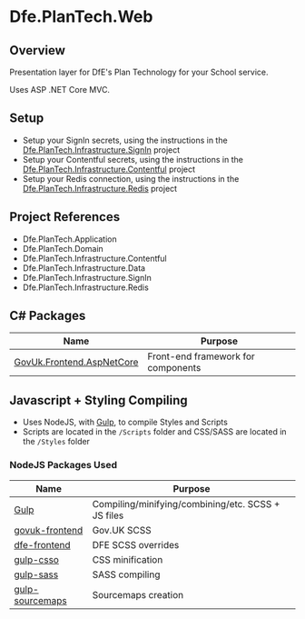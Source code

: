 # Dfe.PlanTech.Web

## Overview

Presentation layer for DfE's Plan Technology for your School service.

Uses ASP .NET Core MVC.

## Setup

- Setup your SignIn secrets, using the instructions in the [Dfe.PlanTech.Infrastructure.SignIn](../Dfe.PlanTech.Infrastructure.SignIn/README.md) project
- Setup your Contentful secrets, using the instructions in the [Dfe.PlanTech.Infrastructure.Contentful](../Dfe.PlanTech.Infrastructure.Contentful/README.md) project
- Setup your Redis connection, using the instructions in the [Dfe.PlanTech.Infrastructure.Redis](../Dfe.PlanTech.Infrastructure.Redis/README.md) project

## Project References

- Dfe.PlanTech.Application
- Dfe.PlanTech.Domain
- Dfe.PlanTech.Infrastructure.Contentful
- Dfe.PlanTech.Infrastructure.Data
- Dfe.PlanTech.Infrastructure.SignIn
- Dfe.PlanTech.Infrastructure.Redis

## C# Packages

| Name                                                                                  | Purpose                            |
| ------------------------------------------------------------------------------------- | ---------------------------------- |
| [GovUk.Frontend.AspNetCore](https://github.com/DFE-Digital/govuk-frontend-aspnetcore) | Front-end framework for components |

## Javascript + Styling Compiling

- Uses NodeJS, with [Gulp](https://gulpjs.com/), to compile Styles and Scripts
- Scripts are located in the `/Scripts` folder and CSS/SASS are located in the `/Styles` folder

### NodeJS Packages Used

| Name                                                             | Purpose                                            |
| ---------------------------------------------------------------- | -------------------------------------------------- |
| [Gulp](https://gulpjs.com/)                                      | Compiling/minifying/combining/etc. SCSS + JS files |
| [govuk-frontend](https://www.npmjs.com/package/govuk-frontend)   | Gov.UK SCSS                                        |
| [dfe-frontend](https://www.npmjs.com/package/dfe-frontend)       | DFE SCSS overrides                                 |
| [gulp-csso](https://www.npmjs.com/package/gulp-csso)             | CSS minification                                   |
| [gulp-sass](https://www.npmjs.com/package/gulp-sass)             | SASS compiling                                     |
| [gulp-sourcemaps](https://www.npmjs.com/package/gulp-sourcemaps) | Sourcemaps creation                                |
